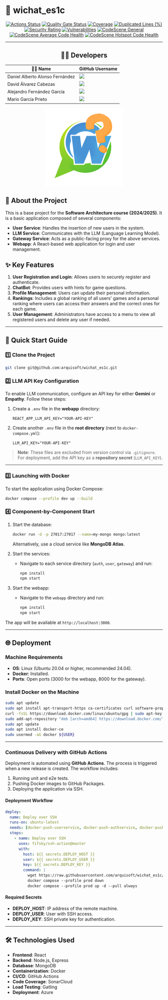 # 📱 wichat_es1c
<div align="center">

  [![Actions Status](https://github.com/arquisoft/wichat_es1c/workflows/CI%20for%20wichat_es1c/badge.svg)](https://github.com/arquisoft/wichat_es1c/actions)
  [![Quality Gate Status](https://sonarcloud.io/api/project_badges/measure?project=Arquisoft_wichat_es1c&metric=alert_status)](https://sonarcloud.io/summary/new_code?id=Arquisoft_wichat_es1c)
  [![Coverage](https://sonarcloud.io/api/project_badges/measure?project=Arquisoft_wichat_es1c&metric=coverage)](https://sonarcloud.io/summary/new_code?id=Arquisoft_wichat_es1c)
  [![Duplicated Lines (%)](https://sonarcloud.io/api/project_badges/measure?project=Arquisoft_wichat_es1c&metric=duplicated_lines_density)](https://sonarcloud.io/summary/new_code?id=Arquisoft_wichat_es1c)
  [![Security Rating](https://sonarcloud.io/api/project_badges/measure?project=Arquisoft_wichat_es1c&metric=security_rating)](https://sonarcloud.io/summary/new_code?id=Arquisoft_wichat_es1c)
  [![Vulnerabilities](https://sonarcloud.io/api/project_badges/measure?project=Arquisoft_wichat_es1c&metric=vulnerabilities)](https://sonarcloud.io/summary/new_code?id=Arquisoft_wichat_es1c)
  [![CodeScene General](https://codescene.io/images/analyzed-by-codescene-badge.svg)](https://codescene.io/projects/65367)
  [![CodeScene Average Code Health](https://codescene.io/projects/65367/status-badges/average-code-health)](https://codescene.io/projects/65367)
  [![CodeScene Hotspot Code Health](https://codescene.io/projects/65367/status-badges/hotspot-code-health)](https://codescene.io/projects/65367)

  ---

  ## 👨‍💻 Developers

  | 🧑‍💼 Name                          | GitHub Username                              |
  |------------------------------------|----------------------------------------------|
  | Daniel Alberto Alonso Fernández   | <a href="https://github.com/DalonfeUO"><img src="https://img.shields.io/badge/Daniel Alberto Alonso Fernández-green"></a>   |
  | David Álvarez Cabezas             | <a href="https://github.com/davidalvarezcabezas"><img src="https://img.shields.io/badge/David Álvarez Cabezas-purple"></a> |
  | Alejandro Fernández García        | <a href="https://github.com/alejandrofdzgarcia"><img src="https://img.shields.io/badge/Alejandro Fernández García-blue"></a> |
  | Mario García Prieto               | <a href="https://github.com/mario5garciap"><img src="https://img.shields.io/badge/Mario García Prieto-red"></a> |

  [![Logo](/webapp/public/LogoWichat.png)](http://20.86.137.211:3000/)

</div>


## 📖 About the Project

This is a base project for the **Software Architecture course (2024/2025)**. It is a basic application composed of several components:

- **User Service**: Handles the insertion of new users in the system.
- **LLM Service**: Communicates with the LLM (Language Learning Model).
- **Gateway Service**: Acts as a public-facing proxy for the above services.
- **Webapp**: A React-based web application for login and user management.

## ✨ Key Features

1. **User Registration and Login**: Allows users to securely register and authenticate.
2. **ChatBot**: Provides users with hints for game questions.
3. **Profile Management**: Users can update their personal information.
4. **Rankings**: Includes a global ranking of all users' games and a personal ranking where users can access their answers and the correct ones for each game.
5. **User Management**: Administrators have access to a menu to view all registered users and delete any user if needed.

---

## 🚀 Quick Start Guide

### 1️⃣ Clone the Project
```bash
git clone git@github.com:arquisoft/wichat_es1c.git
```

### 2️⃣ LLM API Key Configuration

To enable LLM communication, configure an API key for either **Gemini** or **Empathy**. Follow these steps:

1. Create a `.env` file in the **webapp** directory:
   ```env
   REACT_APP_LLM_API_KEY="YOUR-API-KEY"
   ```

2. Create another `.env` file in the **root directory** (next to `docker-compose.yml`):
   ```env
   LLM_API_KEY="YOUR-API-KEY"
   ```

> **Note**: These files are excluded from version control via `.gitignore`. For deployment, add the API key as a **repository secret** (`LLM_API_KEY`).

---

### 3️⃣ Launching with Docker

To start the application using Docker Compose:
```bash
docker compose --profile dev up --build
```

### 4️⃣ Component-by-Component Start

1. Start the database:
   ```bash
   docker run -d -p 27017:27017 --name=my-mongo mongo:latest
   ```
   Alternatively, use a cloud service like **MongoDB Atlas**.

2. Start the services:
   - Navigate to each service directory (`auth`, `user`, `gateway`) and run:
     ```bash
     npm install
     npm start
     ```

3. Start the webapp:
   - Navigate to the `webapp` directory and run:
     ```bash
     npm install
     npm start
     ```

The app will be available at `http://localhost:3000`.

---

## 🌐 Deployment

### Machine Requirements
- **OS**: Linux (Ubuntu 20.04 or higher, recommended 24.04).
- **Docker**: Installed.
- **Ports**: Open ports (3000 for the webapp, 8000 for the gateway).

### Install Docker on the Machine
```bash
sudo apt update
sudo apt install apt-transport-https ca-certificates curl software-properties-common
curl -fsSL https://download.docker.com/linux/ubuntu/gpg | sudo apt-key add -
sudo add-apt-repository "deb [arch=amd64] https://download.docker.com/linux/ubuntu focal stable"
sudo apt update
sudo apt install docker-ce
sudo usermod -aG docker ${USER}
```

---

### Continuous Delivery with GitHub Actions

Deployment is automated using **GitHub Actions**. The process is triggered when a new release is created. The workflow includes:

1. Running unit and e2e tests.
2. Pushing Docker images to GitHub Packages.
3. Deploying the application via SSH.

#### Deployment Workflow
```yaml
deploy:
  name: Deploy over SSH
  runs-on: ubuntu-latest
  needs: [docker-push-userservice, docker-push-authservice, docker-push-llmservice, docker-push-gatewayservice, docker-push-webapp]
  steps:
    - name: Deploy over SSH
      uses: fifsky/ssh-action@master
      with:
        host: ${{ secrets.DEPLOY_HOST }}
        user: ${{ secrets.DEPLOY_USER }}
        key: ${{ secrets.DEPLOY_KEY }}
        command: |
          wget https://raw.githubusercontent.com/arquisoft/wichat_es1c/master/docker-compose.yml -O docker-compose.yml
          docker compose --profile prod down
          docker compose --profile prod up -d --pull always
```

#### Required Secrets
- **DEPLOY_HOST**: IP address of the remote machine.
- **DEPLOY_USER**: User with SSH access.
- **DEPLOY_KEY**: SSH private key for authentication.

---

## 🛠️ Technologies Used

- **Frontend**: React
- **Backend**: Node.js, Express
- **Database**: MongoDB
- **Containerization**: Docker
- **CI/CD**: GitHub Actions
- **Code Coverage**: SonarCloud
- **Load Testing**: Gatling
- **Deployment**: Azure